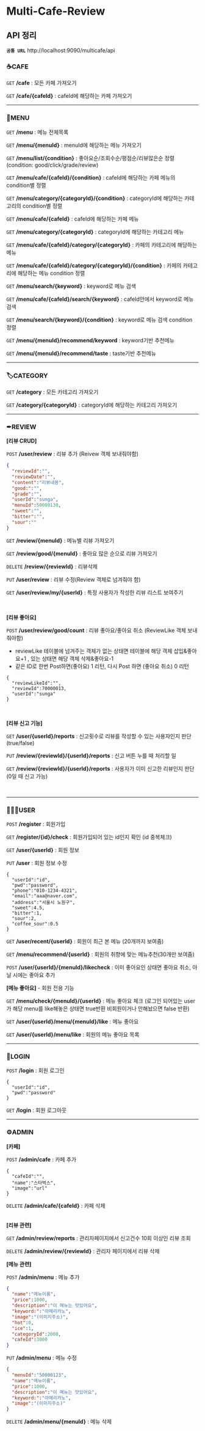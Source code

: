 # Multi-Cafe-Review

## API 정리

**`공통 URL`**  http://localhost:9090/multicafe/api


### ☕CAFE

`GET` **/cafe** : 모든 카페 가져오기

`GET` **/cafe/{cafeId}** : cafeId에 해당하는 카페 가져오기

-----------------------------------------
### 🧾MENU

`GET` **/menu** : 메뉴 전체목록

`GET` **/menu/{menuId}** : menuId에 해당하는 메뉴 가져오기

`GET` **/menu/list/{condition}** : 좋아요순/조회수순/평점순/리뷰많은순 정렬 (condition: good/click/grade/review)

`GET` **/menu/cafe/{cafeId}/{condition}** : cafeId에 해당하는 카페 메뉴의 condition별 정렬

`GET` **/menu/category/{categoryId}/{condition}** : categoryId에 해당하는 카테고리의 condition별 정렬

`GET` **/menu/cafe/{cafeId}** : cafeId에 해당하는 카페 메뉴

`GET` **/menu/category/{categoryId}** : categoryId에 해당하는 카테고리 메뉴

`GET` **/menu/cafe/{cafeId}/category/{categoryId}** : 카페의 카테고리에 해당하는 메뉴

`GET` **/menu/cafe/{cafeId}/category/{categoryId}/{condition}** : 카페의 카테고리에 해당하는 메뉴 condition 정렬

`GET` **/menu/search/{keyword}** : keyword로 메뉴 검색

`GET` **/menu/cafe/{cafeId}/search/{keyword}** : cafeId안에서 keyword로 메뉴 검색

`GET` **/menu/search/{keyword}/{condition}** : keyword로 메뉴 검색 condition 정렬

`GET` **/menu/{menuId}/recommend/keyword** : keyword기반 추천메뉴

`GET` **/menu/{menuId}/recommend/taste** : taste기반 추천메뉴

----------------------------------------
### 🏷CATEGORY

`GET` **/category** : 모든 카테고리 가져오기

`GET` **/category/{categoryId}** : categoryId에 해당하는 카테고리 가져오기

----------------------------------------
### ✒REVIEW
**[리뷰 CRUD]**

`POST` **/user/review** : 리뷰 추가 (Reivew 객체 보내줘야함)
```json
{
  "reviewId":"",
  "reviewDate":"",
  "content":"리뷰내용",
  "good:":"",
  "grade":"",
  "userId":"sunga",
  "menuId":50000130,
  "sweet":"",
  "bitter":"",
  "sour":""
}
```
`GET` **/review/{menuId}** :  메뉴별 리뷰 가져오기

`GET` **/review/good/{menuId}** : 좋아요 많은 순으로 리뷰 가져오기

`DELETE` **/review/{reviewId}** : 리뷰삭제

`PUT` **/user/review** : 리뷰 수정(Review 객체로 넘겨줘야 함) 

`GET` **/user/review/my/{userId}** : 특정 사용자가 작성한 리뷰 리스트 보여주기

</br>

**[리뷰 좋아요]**

`POST` **/user/review/good/count** : 리뷰 좋아요/좋아요 취소 (ReviewLike 객체 보내줘야함) 
  - reviewLike 테이블에 넘겨주는 객체가 없는 상태면 테이블에 해당 객체 삽입&좋아요+1 , 있는 상태면 해당 객체 삭제&좋아요-1
  - 같은 ID로 한번 Post하면(좋아요) 1 리턴, 다시 Post 하면 (좋아요 취소) 0 리턴

```
{
  "reviewLikeId":"",
  "reviewId":70000013,
  "userId":"sunga"
} 
```
</br>

**[리뷰 신고 기능]**

`GET` **/user/{userId}/reports** : 신고횟수로 리뷰를 작성할 수 있는 사용자인지 판단 (true/false) 

`PUT` **/review/{reviewId}/{userId}/reports** : 신고 버튼 누를 때 처리할 일 

`GET` **/review/{reviewId}/{userId}/reports** : 사용자가 이미 신고한 리뷰인지 판단(0일 때 신고 가능) 

</br>

----------------------------------------
### 👨‍👩‍👧USER

`POST` **/register** : 회원가입

`GET` **/register/{id}/check** : 회원가입되어 있는 id인지 확인 (id 중복체크)

`GET` **/user/{userId}** : 회원 정보

`PUT` **/user** : 회원 정보 수정
```
{
  "userId":"id",
  "pwd":"password",
  "phone":"010-1234-4321",
  "email":"aaa@naver.com",
  "address":"서울시 노원구",
  "sweet":4.5,
  "bitter":1,
  "sour":2,
  "coffee_sour":0.5
}
```

`GET` **/user/recent/{userId}** : 회원이 최근 본 메뉴 (20개까지 보여줌)

`GET` **/menu/recommend/{userId}** : 회원의 취향에 맞는 메뉴추천(30개만 보여줌)

`POST` **/user/{userId}/{menuId}/likecheck** : 이미 좋아요인 상태면 좋아요 취소, 아닐 시에는 좋아요 추가

**[메뉴 좋아요]** - 회원 전용 기능

`GET` **/menu/check/{menuId}/{userId}** : 메뉴 좋아요 체크 (로그인 되어있는 user가 해당 menu를 like해놓은 상태면 true반환 비회원이거나 안해놨으면 false 반환)

`GET` **/user/{userId}/menu/{menuId}/like** : 메뉴 좋아요 

`GET` **/user/{userId}/menu/like** : 회원의 메뉴 좋아요 목록

----------------------------------------
### 🔐LOGIN

`POST` **/login** : 회원 로그인
```
{
  "userId":"id",
  "pwd":"password"
}
```

`GET` **/login** : 회원 로그아웃

-----------------------------------------
### ⚙ADMIN
**[카페]**

`POST` **/admin/cafe** : 카페 추가
```
{
  "cafeId":"",
  "name":"스타벅스",
  "image":"url"
}
```

`DELETE` **/admin/cafe/{cafeId}** : 카페 삭제 </br></br>


**[리뷰 관련]**

`GET` **/admin/review/reports** : 관리자페이지에서 신고건수 10회 이상인 리뷰 조회 </br>

`DELETE` **/admin/review/{reviewId}** : 관리자 페이지에서 리뷰 삭제 </br>


**[메뉴 관련]**

`POST` **/admin/menu** : 메뉴 추가 </br>
```json
{
  "name":"메뉴이름",
  "price":1000,
  "description":"이 메뉴는 맛있어요",
  "keyword:":"아메리카노",
  "image":"(이미지주소)",
  "hot":0,
  "ice":1,
  "categoryId":2000,
  "cafeId":3000
}
```

`PUT` **/admin/menu** : 메뉴 수정 </br>
```json
{
  "menuId":"50000123",
  "name":"메뉴이름",
  "price":1000,
  "description":"이 메뉴는 맛있어요",
  "keyword:":"아메리카노",
  "image":"(이미지주소)"
}
```

`DELETE` **/admin/menu/{menuId}** : 메뉴 삭제 </br>
